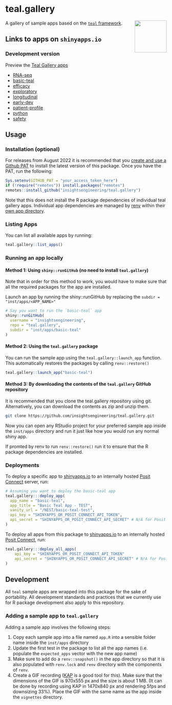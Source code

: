 # teal.gallery

<img align="right" width="100" height="100" src="https://raw.githubusercontent.com/insightsengineering/hex-stickers/main/thumbs/teal.png">

A gallery of sample apps based on the [`teal` framework](https://github.com/insightsengineering/teal).

## Links to apps on `shinyapps.io`

### Development version

Preview the [Teal Gallery apps](https://insightsengineering.github.io/teal.gallery/main/articles/demo.html)

- [RNA-seq](https://genentech.shinyapps.io/NEST_RNA-seq_main/)
- [basic-teal](https://genentech.shinyapps.io/NEST_basic-teal_main/)
- [efficacy](https://genentech.shinyapps.io/NEST_efficacy_main/)
- [exploratory](https://genentech.shinyapps.io/NEST_exploratory_main/)
- [longitudinal](https://genentech.shinyapps.io/NEST_longitudinal_main/)
- [early-dev](https://genentech.shinyapps.io/NEST_early-dev_main/)
- [patient-profile](https://genentech.shinyapps.io/NEST_patient-profile_main/)
- [python](https://genentech.shinyapps.io/NEST_python_main/)
- [safety](https://genentech.shinyapps.io/NEST_safety_main/)

## Usage

### Installation (optional)

For releases from August 2022 it is recommended that you [create and use a Github PAT](https://docs.github.com/en/github/authenticating-to-github/keeping-your-account-and-data-secure/creating-a-personal-access-token) to install the latest version of this package. Once you have the PAT, run the following:

```R
Sys.setenv(GITHUB_PAT = "your_access_token_here")
if (!require("remotes")) install.packages("remotes")
remotes::install_github("insightsengineering/teal.gallery")
```

Note that this does not install the R package dependencies of individual teal gallery apps. Individual app dependencies are managed by [renv](https://rstudio.github.io/renv/) within their [own app directory](https://github.com/insightsengineering/teal.gallery/tree/main/inst/apps).

### Listing Apps

You can list all available apps by running:

```R
teal.gallery::list_apps()
```

### Running an app locally

#### Method 1: Using `shiny::runGitHub` (no need to install `teal.gallery`)

Note that in order for this method to work, you would have to make sure that all the required packages for the app are installed.

Launch an app by running the shiny::runGitHub by replacing the `subdir = "inst/apps/<APP_NAME>"`

```R
# Say you want to run the `basic-teal` app
shiny::runGitHub(
  username = "insightsengineering",
  repo = "teal.gallery",
  subdir = "inst/apps/basic-teal"
)
```

#### Method 2: Using the `teal.gallery` package

You can run the sample app using the `teal.gallery::launch_app` function. This automatically restores the packages by calling `renv::restore()`

```R
teal.gallery::launch_app("basic-teal")
```

#### Method 3: By downloading the contents of the `teal.gallery` GitHub repository

It is recommended that you clone the teal.gallery repository using git. Alternatively, you can download the contents as zip and unzip them.

```sh
git clone https://github.com/insightsengineering/teal.gallery.git
```

Now you can open any RStudio project for your preferred sample app inside the `inst/apps` directory and run it just like how you would run any normal shiny app.

If promted by renv to run `renv::restore()` run it to ensure that the R package dependencies are installed.

### Deployments

To deploy a specific app to [shinyapps.io](https://shinyapps.io) to an internally hosted [Posit Connect](https://posit.co/products/enterprise/connect/) server, run:

```R
# Assuming you want to deploy the basic-teal app
teal.gallery:::deploy_app(
  app_name = "basic-teal",
  app_title = "Basic Teal App - TEST",
  vanity_url = "/NEST/basic-teal-test",
  api_key = "SHINYAPPS_OR_POSIT_CONNECT_API_TOKEN",
  api_secret = "SHINYAPPS_OR_POSIT_CONNECT_API_SECRET" # N/A for Posit Connect
)
```

To deploy all apps from this package to [shinyapps.io](https://shinyapps.io) to an internally hosted [Posit Connect](https://posit.co/products/enterprise/connect/), run:

```R
teal.gallery:::deploy_all_apps(
    api_key = "SHINYAPPS_OR_POSIT_CONNECT_API_TOKEN"
    api_secret = "SHINYAPPS_OR_POSIT_CONNECT_API_SECRET" # N/A for Posit Connect
)
```

## Development

All `teal` sample apps are wrapped into this package for the sake of portability. All development standards and practices that we currently use for R package development also apply to this repository.

### Adding a sample app to `teal.gallery`

Adding a sample app involves the following steps:

1. Copy each sample app into a file named `app.R` into a sensible folder name inside the `inst/apps` directory
2. Update the first test in the package to list all the app names (i.e. populate the `expected_apps` vector with the new app name)
3. Make sure to add do a `renv::snapshot()` in the app directory so that it is also populated with `renv.lock` and `renv` directory with the components of `renv`.
4. Create a GIF recording ([KAP](https://getkap.co/) is a good tool for this). Make sure that the dimensions of the GIF is 970x555 px and the size is about 1 MB. (It can be done by recording using KAP in 1470x840 px and rendering 5fps and downsizing 33%). Place the GIF with the same name as the app inside the `vignettes` directory.
